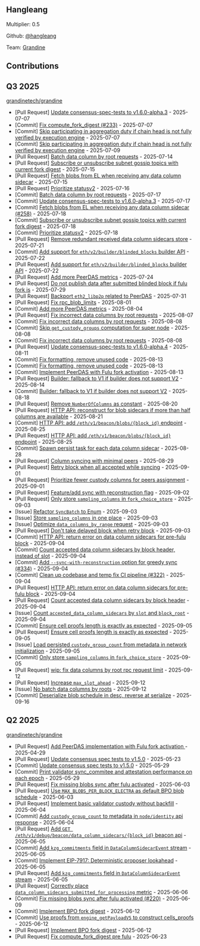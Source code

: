 ## Hangleang
Multiplier: 0.5

Github: [@hangleang](https://github.com/hangleang/)

Team: [Grandine](https://github.com/grandinetech/grandine)

## Contributions

## Q3 2025


[grandinetech/grandine](https://github.com/grandinetech/grandine)
* [Pull Request] [Update consensus-spec-tests to v1.6.0-alpha.3](https://github.com/grandinetech/grandine/pull/247) - 2025-07-07
* [Commit] [Fix compute_fork_digest (#233)](https://github.com/grandinetech/grandine/commit/e377561d2ff02f5faaa3999bf0487fca6e3f74ea) - 2025-07-07
* [Commit] [Skip participating in aggregation duty if chain head is not fully verified by execution engine](https://github.com/grandinetech/grandine/commit/38c4787ca401b5f70110f97db774acfabad36f88) - 2025-07-07
* [Commit] [Skip participating in aggregation duty if chain head is not fully verified by execution engine](https://github.com/grandinetech/grandine/commit/38c4787ca401b5f70110f97db774acfabad36f88) - 2025-07-09
* [Pull Request] [Batch data column by root requests](https://github.com/grandinetech/grandine/pull/255) - 2025-07-14
* [Pull Request] [Subscribe or unsubscribe subnet gossip topics with current fork digest](https://github.com/grandinetech/grandine/pull/259) - 2025-07-15
* [Pull Request] [Fetch blobs from EL when receiving any data column sidecar](https://github.com/grandinetech/grandine/pull/258) - 2025-07-15
* [Pull Request] [Prioritize statusv2](https://github.com/grandinetech/grandine/pull/261) - 2025-07-16
* [Commit] [Batch data column by root requests](https://github.com/grandinetech/grandine/commit/b8b204803133af68da345e40262e49d6eaf5b5e4) - 2025-07-17
* [Commit] [Update consensus-spec-tests to v1.6.0-alpha.3](https://github.com/grandinetech/grandine/commit/76aad4e1c0dbba943eb3de821bf936efee9c55e7) - 2025-07-17
* [Commit] [Fetch blobs from EL when receiving any data column sidecar (#258)](https://github.com/grandinetech/grandine/commit/66ec40658c3ddaf4fc8427ac3ea3ce62ddb0f203) - 2025-07-18
* [Commit] [Subscribe or unsubscribe subnet gossip topics with current fork digest](https://github.com/grandinetech/grandine/commit/01de5194e4d5fa84c56b2913c95156a2af3c6311) - 2025-07-18
* [Commit] [Prioritize statusv2](https://github.com/grandinetech/grandine/commit/8f5abaf2e78685218f4beb2db388315bad62d81c) - 2025-07-18
* [Pull Request] [Remove redundant received data column sidecars store](https://github.com/grandinetech/grandine/pull/266) - 2025-07-21
* [Commit] [Add support for `eth/v2/builder/blinded_blocks` builder API](https://github.com/grandinetech/grandine/commit/c3be7e42b481a76ba0ac39767f902d6bd6597c13) - 2025-07-22
* [Pull Request] [Add support for `eth/v2/builder/blinded_blocks` builder API](https://github.com/grandinetech/grandine/pull/267) - 2025-07-22
* [Pull Request] [Add more PeerDAS metrics](https://github.com/grandinetech/grandine/pull/272) - 2025-07-24
* [Pull Request] [Do not publish data after submitted blinded block if fulu fork is](https://github.com/grandinetech/grandine/pull/278) - 2025-07-29
* [Pull Request] [Backport `eth2_libp2p` related to PeerDAS](https://github.com/grandinetech/grandine/pull/283) - 2025-07-31
* [Pull Request] [Fix rpc_blob_limits](https://github.com/grandinetech/grandine/pull/284) - 2025-08-01
* [Commit] [Add more PeerDAS metrics](https://github.com/grandinetech/grandine/commit/99c609a1e264f2ecb98d3540ff3534d2b6f5ecb5) - 2025-08-04
* [Pull Request] [Fix incorrect data columns by root requests](https://github.com/grandinetech/grandine/pull/288) - 2025-08-07
* [Commit] [Fix incorrect data columns by root requests](https://github.com/grandinetech/grandine/commit/9aaf1b154ef3a76a19fcfa6ba7ed2c00a7b7ddc1) - 2025-08-08
* [Commit] [Skip `get_custody_groups` computation for super node](https://github.com/grandinetech/grandine/commit/99d84990874771d4bb103dde99c53a1fc88d4237) - 2025-08-08
* [Commit] [Fix incorrect data columns by root requests](https://github.com/grandinetech/grandine/commit/725faac4354d2516f2c2f2bf02e06a5f93723661) - 2025-08-08
* [Pull Request] [Update consensus-spec-tests to v1.6.0-alpha.4](https://github.com/grandinetech/grandine/pull/294) - 2025-08-11
* [Commit] [Fix formatting, remove unused code](https://github.com/grandinetech/grandine/commit/369d09e91f21c96721d0898c196ec0e56168ff58) - 2025-08-13
* [Commit] [Fix formatting, remove unused code](https://github.com/grandinetech/grandine/commit/8582aa6cbceb8ab162016ba63b2e8b39f0f7d123) - 2025-08-13
* [Commit] [Implement PeerDAS with Fulu fork activation](https://github.com/grandinetech/grandine/commit/999a3df19d860660a8ec8950915a555bf1994c94) - 2025-08-13
* [Pull Request] [Builder: fallback to V1 if builder does not support V2](https://github.com/grandinetech/grandine/pull/300) - 2025-08-14
* [Commit] [Builder: fallback to V1 if builder does not support V2](https://github.com/grandinetech/grandine/commit/a1f39a67ec77ea9085636b7dea6e350f7ca7a802) - 2025-08-18
* [Pull Request] [Remove `NumberOfColumns` as constant](https://github.com/grandinetech/grandine/pull/308) - 2025-08-20
* [Pull Request] [HTTP API: reconstruct for blob sidecars if more than half columns are available](https://github.com/grandinetech/grandine/pull/314) - 2025-08-21
* [Commit] [HTTP API: add `/eth/v1/beacon/blobs/{block_id}` endpoint](https://github.com/grandinetech/grandine/commit/69306725a8cf33d34110ba4697d24e1dcd9146e1) - 2025-08-25
* [Pull Request] [HTTP API: add `/eth/v1/beacon/blobs/{block_id}` endpoint](https://github.com/grandinetech/grandine/pull/319) - 2025-08-25
* [Commit] [Spawn persist task for each data column sidecar](https://github.com/grandinetech/grandine/commit/0fd0048f4f56cd267cb9b6e096f83c923ee5f131) - 2025-08-28
* [Pull Request] [Column syncing with minimal peers](https://github.com/grandinetech/grandine/pull/329) - 2025-08-29
* [Pull Request] [Retry block when all accepted while syncing](https://github.com/grandinetech/grandine/pull/333) - 2025-09-01
* [Pull Request] [Prioritize fewer custody columns for peers assignment](https://github.com/grandinetech/grandine/pull/332) - 2025-09-01
* [Pull Request] [Feature/add sync with reconstruction flag](https://github.com/grandinetech/grandine/pull/334) - 2025-09-02
* [Pull Request] [Only store `sampling_columns` in `fork_choice_store`](https://github.com/grandinetech/grandine/pull/344) - 2025-09-03
* [Issue] [Refactor `SyncBatch` to Enum](https://github.com/grandinetech/grandine/issues/343) - 2025-09-03
* [Issue] [Store `sampling_columns` in one place](https://github.com/grandinetech/grandine/issues/342) - 2025-09-03
* [Issue] [Optimize `data_columns_by_range` request](https://github.com/grandinetech/grandine/issues/341) - 2025-09-03
* [Pull Request] [Don't take delayed block when retry block](https://github.com/grandinetech/grandine/pull/340) - 2025-09-03
* [Commit] [HTTP API: return error on data column sidecars for pre-fulu block](https://github.com/grandinetech/grandine/commit/ccf2c564791597b224d7bedbe69f6344fae5a71a) - 2025-09-04
* [Commit] [Count accepted data column sidecars by block header, instead of slot](https://github.com/grandinetech/grandine/commit/e6e9cd7eeea5f1933b4f529cba14aa184ac1c7ff) - 2025-09-04
* [Commit] [Add `--sync-with-reconstruction` option for greedy sync (#334)](https://github.com/grandinetech/grandine/commit/20745db99488c6f1768df5fe524dcea1d042893b) - 2025-09-04
* [Commit] [Clean up codebase and temp fix CI pipeline (#322)](https://github.com/grandinetech/grandine/commit/b5ad441b399a32fe7f0651da1eeac9955f21cc00) - 2025-09-04
* [Pull Request] [HTTP API: return error on data column sidecars for pre-fulu block](https://github.com/grandinetech/grandine/pull/349) - 2025-09-04
* [Pull Request] [Count accepted data column sidecars by block header](https://github.com/grandinetech/grandine/pull/348) - 2025-09-04
* [Issue] [Count `accepted_data_column_sidecars` by `slot` and `block_root`](https://github.com/grandinetech/grandine/issues/347) - 2025-09-04
* [Commit] [Ensure cell proofs length is exactly as expected](https://github.com/grandinetech/grandine/commit/975d26d9db4d964fa630126e8b9fe63320409840) - 2025-09-05
* [Pull Request] [Ensure cell proofs length is exactly as expected](https://github.com/grandinetech/grandine/pull/352) - 2025-09-05
* [Issue] [Load persisted `custody_group_count` from metadata in network initialization](https://github.com/grandinetech/grandine/issues/351) - 2025-09-05
* [Commit] [Only store `sampling_columns` in `fork_choice_store`](https://github.com/grandinetech/grandine/commit/499979cfbc32cf3c5d69ddf832ab86ad1abd4dd8) - 2025-09-05
* [Pull Request] [wip: fix data columns by root rpc request limit](https://github.com/grandinetech/grandine/pull/371) - 2025-09-12
* [Pull Request] [Increase `max_slot_ahead`](https://github.com/grandinetech/grandine/pull/370) - 2025-09-12
* [Issue] [No batch data columns by roots](https://github.com/grandinetech/grandine/issues/369) - 2025-09-12
* [Commit] [Deserialize blob schedule in desc, reverse at serialize](https://github.com/grandinetech/grandine/commit/c196651f8960a9ed312d90d72c7ccd034ecdd33b) - 2025-09-16
## Q2 2025

[grandinetech/grandine](https://github.com/grandinetech/grandine)
* [Pull Request] [Add PeerDAS implementation with Fulu fork activation ](https://github.com/grandinetech/grandine/pull/196) - 2025-04-29
* [Pull Request] [Update consensus spec tests to v1.5.0](https://github.com/grandinetech/grandine/pull/211) - 2025-05-23
* [Commit] [Update consensus spec tests to v1.5.0](https://github.com/grandinetech/grandine/commit/558422abfb682b4663f94ad57f106f48916e53c6) - 2025-05-29
* [Commit] [Print validator sync_commitee and attestation performance on each epoch](https://github.com/grandinetech/grandine/commit/6725ecc940f1e0f0faa3ba94f1450e1c2c5b1dde) - 2025-05-29
* [Pull Request] [Fix missing blobs sync after fulu activated](https://github.com/grandinetech/grandine/pull/220) - 2025-06-03
* [Pull Request] [Use `MAX_BLOBS_PER_BLOCK_ELECTRA` as default BPO blob schedule](https://github.com/grandinetech/grandine/pull/219) - 2025-06-03
* [Pull Request] [Implement basic validator custody without backfill](https://github.com/grandinetech/grandine/pull/221) - 2025-06-04
* [Commit] [Add `custody_group_count` to metadata in `node/identity` api response](https://github.com/grandinetech/grandine/commit/215e42a3226c0afb6c338949db94c843b877c355) - 2025-06-04
* [Pull Request] [Add `GET /eth/v1/debug/beacon/data_column_sidecars/{block_id}` beacon api](https://github.com/grandinetech/grandine/pull/224) - 2025-06-05
* [Commit] [Add `kzg_commitments` field in `DataColumnSidecarEvent` stream](https://github.com/grandinetech/grandine/commit/88ead44fc34d4bb09ad8870298cb0272da42f02c) - 2025-06-05
* [Commit] [Implement EIP-7917: Deterministic proposer lookahead](https://github.com/grandinetech/grandine/commit/48f8ecb42369b712d2f674889fd6818c68e2d469) - 2025-06-05
* [Pull Request] [Add `kzg_commitments` field in `DataColumnSidecarEvent` stream](https://github.com/grandinetech/grandine/pull/223) - 2025-06-05
* [Pull Request] [Correctly place `data_column_sidecars_submitted_for_processing` metric](https://github.com/grandinetech/grandine/pull/225) - 2025-06-06
* [Commit] [Fix missing blobs sync after fulu activated (#220)](https://github.com/grandinetech/grandine/commit/e53209454662e09336b5fec4a9f603d2b6277434) - 2025-06-09
* [Commit] [Implement BPO fork digest](https://github.com/grandinetech/grandine/commit/918bb540b64252117eb85833e3b4fbe3cfc97c46) - 2025-06-12
* [Commit] [Use proofs from `engine_getPayloadV5` to construct cells_proofs](https://github.com/grandinetech/grandine/commit/027a85a7ab12647d190bde73e0792f0c325319c1) - 2025-06-12
* [Pull Request] [Implement BPO fork digest](https://github.com/grandinetech/grandine/pull/229) - 2025-06-12
* [Pull Request] [Fix compute_fork_digest pre fulu](https://github.com/grandinetech/grandine/pull/233) - 2025-06-23
